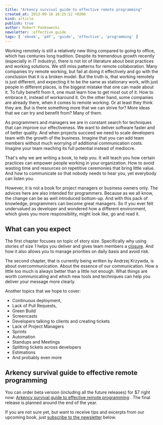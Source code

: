 ```yaml
---
title: "Arkency survival guide to effective remote programming"
created_at: 2013-09-16 18:25:12 +0200
kind: article
publish: true
author: Robert Pankowecki
newsletter: :effective_guide
tags: [ 'ebook', 'pdf', 'guide', 'effective', 'programming' ]
---
```


Working remotely is still a relatively new thing compared to going to office,
which has centuries long tradition. Despite its tremendous growth recently
(especially in IT industry), there is not lot of literature about best
practices and working solutions. We still miss patterns for remote
collaboration. Many companies try remote working, but fail at doing it
effectively and go with the conclusion that it is a broken model. But the truth
is, that working remotely is just different, and expecting it to be the same as
stationary work, with just people in different places, is the biggest mistake
that one can made about it. To fully benefit from it, one must learn how to get
most out of it. How to embrace it, instead of workaround it. On the other hand,
some companies are already there, when it comes to remote working. Or at least
they think they are. But is there something more that we can strive for? More
ideas that we can try and benefit from? Many of them.

<!-- more -->

As programmers and managers we are in constant search for techniques that can
improve our effectiveness. We want to deliver software faster and of better
quality. And when projects succeed we need to scale developers team with the
growth of the business. Imagine that you can add team members without much worrying
of additional communication costs. Imagine your team reaching its full potential
instead of mediocre.

That's why we are writing a book, to help you. It will teach you how certain practices can empower
people working in your organization. How to avoid wasting time and resources on
repetitive ceremonies that bring little value. And how to communicate so that nobody
needs to hear you, yet everybody can listen you. 

However, it is not a book for project
managers or business owners only. The advices here are also intended for
programmers. Because as we all know, the change can be as well introduced bottom-up.
And with this pack of knowledge, programmers can become great managers. So if
you ever felt undervalued as developer and wondered how a different environment,
which gives you more responsibility, might look like, go and read it.

## What can you expect

The first chapter focuses on topic of story size. Specifically why using
stories of size 1 helps you deliver and gives team members
a [closure](http://en.wikipedia.org/wiki/Closure_%28psychology%29). And how it
also allows you to manage priorities on daily basis and avoid risk.

The second chapter, that is currently being written by Andrzej Krzywda, is about
overcommunication. About the essence of our communication. How a little too much
is always better than a little not enough. What things are worth communicating
and which new tools and techniques can help you deliver your message more
clearly.

Another topics that we hope to cover:

* Continuous deployment,
* Lack of Pull Requests,
* Green Build
* Screencasts
* Developers talking to clients and creating tickets
* Lack of Project Managers
* Sprints
* Automation
* Standups and Meetings
* Splitting tickets across developers
* Estimations
* And probably even more

## Arkency survival guide to effective remote programming

You can order beta version (including all the future releases) for $7 right now:
[Arkency survival guide to effective remote programming](https://sbx.sk/Ak8L) .
The final release is planned around the end of the year.

If you are not sure yet, but want to receive tips and excerpts from our upcoming
book, just [subscribe to the newsletter](http://arkency.us5.list-manage.com/subscribe?u=1bb42b52984bfa86e2ce35215&id=aed2a3766f) below.
